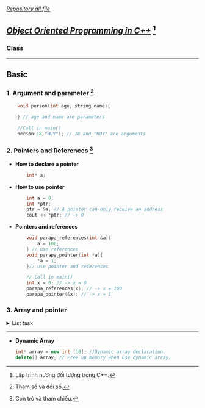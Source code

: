 ###### [Repository all file](../C++/)
## [**_Object Oriented Programming in C++_**](../C++/OOP/) [^1]
[^1]: Lập trình hướng đối tượng trong C++.

### Class

---

## **Basic**
### 1. Argument and parameter [^2]
[^2]: Tham số và đối số.
```cpp
    void person(int age, string name){
        
    } // age and name are parameters

    //Call in main()    
    person(18,"HUY"); // 18 and "HUY" are arguments
```
### 2. Pointers and References [^3] 
[^3]: Con trỏ và tham chiếu.
* **How to declare a pointer**
    ```cpp
        int* a;
    ```
* **How to use pointer**
    ```cpp
        int a = 0;
        int *ptr; 
        ptr = &a; // A pointer can only receive an address
        cout << *ptr; // -> 0
    ```
* **Pointers and references**
    ```cpp
        void parapa_references(int &a){
            a = 100;
        } // use references 
        void parapa_pointer(int *a){
            *a = 1;
        }// use pointer and references

        // Call in main()
        int x = 0; // -> x = 0
        parapa_references(x); // -> x = 100
        parapa_pointer(&x); // -> x = 1

    ```
### 3. Array and pointer
<details>
<summary>List task</summary>

<!-- BeginTask1 -->

  * ### **Task 1**

|**_[question](https://codelearn.io/learning/cpp-nang-cao?activityType=12&activityId=972)_**|**_[source code](../C++/Array/task-1-01.cpp)_**|[_**run**_][run]|
|-|-|-|
<details>
<summary>Code</summary>

```cpp
#include <iostream>
using namespace std;

int getMaxValue(int *p, int n) {
    int max = p[0];
    for (int i = 1; i < n; i++) {
        if (max < p[i]) {
            max = p[i];
        }
    }
    return max;
}

int main() {
    int n;
    cin >> n;
    int *arr = new int [n];
    for (int i = 0; i < n; i++) {
        cin >> arr[i];
    }
    cout << "Max Value = " << getMaxValue(arr, n) << endl;
    return 0;
}
```

</details>

<!-- endTask1 -->

<!-- BeginTask2 -->

  * ### **Task 2**
|[question](https://codelearn.io/learning/cpp-nang-cao?activityType=12&activityId=977)|[source code](../C++/Array/task-2-01.cpp)|[**run**][run]|
|-|-|-|
<details>
<summary>Code</summary>

```cpp
#include <iostream>
using namespace std;
int sum_argument(int *arr, int n) {
    int sum = arr[0];
    for (int i = 1; i < n; i++) {
        sum +=arr[i];
    }
    return sum;
}
void input_array(int *arr, int n) {
    for (int i = 0; i < n; i++) {
        cin >> arr[i];
    }
} // type value to array
int main() {
    int n;
    cin >> n;
    int *arr = new int [n];
    input_array(arr,n);
    cout << "Sum: " << sum_argument(arr,n) << endl;


    return 0;
}
```
</details>

<!-- endTask2 -->

<!-- BeginTask3 -->

 
  * ### **Task**
|[**question**]()|[**source code**](../C++/Array/)|[**run**][run]|
|-|-|-|
<details>
<summary>Code</summary>
 
```cpp
 
```
</details>
 
<!-- endTask3 -->

[run]: https://onecompiler.com/cpp
</details>

***

* **Dynamic Array**
    ```cpp
    int* array = new int [10]; //Dynamic array declaration.
    delete[] array; // Free up memory when use dynamic array.
    ```